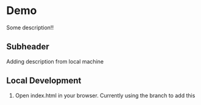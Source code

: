 # Demo

Some description!!

## Subheader

Adding description from local machine

## Local Development

1. Open index.html in your browser.
Currently using the branch to add this